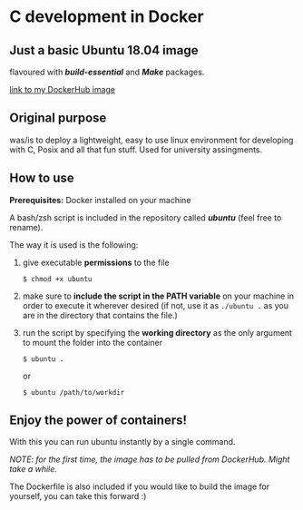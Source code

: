 # C development in Docker

## Just a basic Ubuntu 18.04 image

flavoured with ***build-essential*** and ***Make*** packages.

[link to my DockerHub image](https://hub.docker.com/repository/docker/mirrmurr/ubuntu-dev)

## Original purpose

was/is to deploy a lightweight, easy to use linux environment for developing with C, Posix and all that fun stuff. Used for university assingments.

## How to use

**Prerequisites:** Docker installed on your machine

A bash/zsh script is included in the repository called ***ubuntu*** (feel free to rename).

The way it is used is the following:

1. give executable **permissions** to the file

    `$ chmod +x ubuntu`

2. make sure to **include the script in the PATH variable** on your machine in order to execute it wherever desired (if not, use it as `./ubuntu .` as you are in the directory that contains the file.)

3. run the script by specifying the **working directory** as the only argument to mount the folder into the container

    `$ ubuntu .`

    or

    `$ ubuntu /path/to/workdir`

## Enjoy the power of containers!

With this you can run ubuntu instantly by a single command.

*NOTE: for the first time, the image has to be pulled from DockerHub. Might take a while.*

The Dockerfile is also included if you would like to build the image for yourself, you can take this forward :)